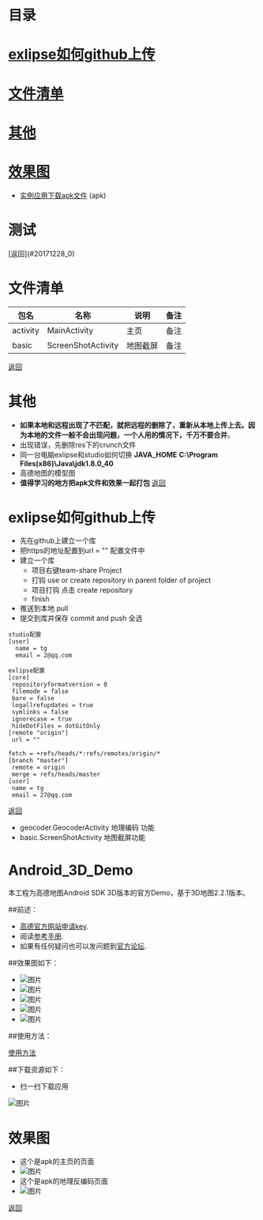 <h1 id="20171228_0">目录</h1>

# [exlipse如何github上传](#20171228_1)
# [文件清单](#20171228_2)
# [其他](#20171228_3)
# [效果图](#20171228_4)

+ [实例应用下载apk文件](https://github.com/amapapi/Android_3D_Demo/raw/master/resource/AMapApiV2Demo.apk) (apk)

<h1 id="20171228_">测试</h1>
[返回](#20171228_0)

<h1 id="20171228_2">文件清单</h1>

|包名|名称|说明|备注|
|--|--|--|--|
|activity|MainActivity|主页|备注|
|basic|ScreenShotActivity|地图截屏|备注|

[返回](#20171228_0)
<h1 id="20171228_3">其他</h1>

- **如果本地和远程出现了不匹配，就把远程的删除了，重新从本地上传上去。因为本地的文件一般不会出现问题，一个人用的情况下，千万不要合并**。
- 出现错误，先删除res下的crunch文件
- 同一台电脑exlipse和studio如何切换
 **JAVA_HOME**
**C:\Program Files(x86)\Java\jdk1.8.0_40**
- 高德地图的模型图
- **值得学习的地方把apk文件和效果一起打包**
[返回](#20171228_0)

<h1 id="20171228_1">exlipse如何github上传</h1>

- 先在github上建立一个库
- 把https的地址配置到url = "" 配置文件中
- 建立一个库
	- 项目右键team-share Project 
	- 打钩 use or create repository in parent folder of project
	- 项目打钩  点击 create repository
	- finish
- 推送到本地 pull
- 提交到库并保存 commit and push  全选

```
studio配置
[user]
  name = tg
  email = 2@qq.com

exlipse配置
[core]
 repositoryformatversion = 0
 filemode = false
 bare = false
 logallrefupdates = true
 symlinks = false
 ignorecase = true
 hideDotFiles = dotGitOnly
[remote "origin"]
 url = "" 

fetch = +refs/heads/*:refs/remotes/origin/*
[branch "master"]
 remote = origin
 merge = refs/heads/master
[user]
 name = tg
 email = 27@qq.com

```
[返回](#20171228_0)
- geocoder.GeocoderActivity  地理编码 功能
- basic.ScreenShotActivity  地图截屏功能


Android_3D_Demo
===============
本工程为高德地图Android SDK 3D版本的官方Demo，基于3D地图2.2.1版本。

##前述：
 
- [高德官方网站申请key](http://id.amap.com/?ref=http%3A%2F%2Fapi.amap.com%2Fkey%2F).
- 阅读[参考手册](http://api.amap.com/Public/reference/Android%20API%20v2/).
- 如果有任何疑问也可以发问题到[官方论坛](http://bbs.amap.com/forum.php?gid=1).

##效果图如下：

* ![图片](https://raw.githubusercontent.com/amapapi/Android_3D_Demo/master/resource/%E5%9F%BA%E6%9C%AC%E5%8A%9F%E8%83%BD.jpg)
* ![图片](https://raw.githubusercontent.com/amapapi/Android_3D_Demo/master/resource/%E6%90%9C%E7%B4%A2%E5%8A%9F%E8%83%BD.jpg)
* ![图片](https://raw.githubusercontent.com/amapapi/Android_3D_Demo/master/resource/%E8%B7%AF%E5%BE%84%E8%A7%84%E5%88%92%E5%8A%9F%E8%83%BD.jpg)
* ![图片](https://raw.githubusercontent.com/amapapi/Android_3D_Demo/master/resource/%E5%8A%9F%E8%83%BD.jpg)
* ![图片](https://raw.githubusercontent.com/amapapi/Android_3D_Demo/master/resource/%E5%85%B6%E4%BB%96%E5%8A%9F%E8%83%BD.jpg)

##使用方法：

[使用方法](http://developer.amap.com/api/android-sdk/summary/)

##下载资源如下：

+ 扫一扫下载应用

![图片](https://raw.githubusercontent.com/amapapi/Android_3D_Demo/master/resource/%E4%BA%8C%E7%BB%B4%E7%A0%81.png )


<h1 id="20171228_4">效果图</h1>

* 这个是apk的主页的页面
* ![图片](https://raw.githubusercontent.com/amapapi/Android_3D_Demo/master/resource/主页.png)
* 这个是apk的地理反编码页面
* ![图片](https://raw.githubusercontent.com/amapapi/Android_3D_Demo/master/resource/地理反编码.png)

[返回](#20171228_0)



